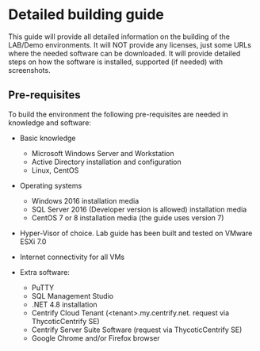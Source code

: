 # Detailed building guide

This guide will provide all detailed information on the building of the LAB/Demo environments. It will NOT provide any licenses, just some URLs where the needed software can be downloaded. It will provide detailed steps on how the software is installed, supported (if needed) with screenshots.

## Pre-requisites

To build the environment the following pre-requisites are needed in knowledge and software:

- Basic knowledge

    - Microsoft Windows Server and Workstation
    - Active Directory installation and configuration
    - Linux, CentOS

- Operating systems

    - Windows 2016 installation media
    - SQL Server 2016 (Developer version is allowed) installation media
    - CentOS 7 or 8 installation media (the guide uses version 7)

- Hyper-Visor of choice. Lab guide has been built and tested on VMware ESXi 7.0
- Internet connectivity for all VMs
- Extra software:

    - PuTTY
    - SQL Management Studio
    - .NET 4.8 installation
    - Centrify Cloud Tenant (\<tenant>.my.centrify.net. request via ThycoticCentrify SE)
    - Centrify Server Suite Software (request via ThycoticCentrify SE)
    - Google Chrome and/or Firefox browser



